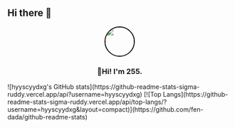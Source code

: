 ## Hi there 👋
<div align="center">
  <img src="https://avatars.githubusercontent.com/u/19223209?v=4" alt="" size="64" height="64" width="64" style="border: 2px solid black; border-radius: 50%;"></img>
</div>

<h3 align="center">
  👋Hi! I'm 255.
</h3>
![hyyscyydxg's GitHub stats](https://github-readme-stats-sigma-ruddy.vercel.app/api?username=hyyscyydxg)
[![Top Langs](https://github-readme-stats-sigma-ruddy.vercel.app/api/top-langs/?username=hyyscyydxg&layout=compact)](https://github.com/fen-dada/github-readme-stats)
